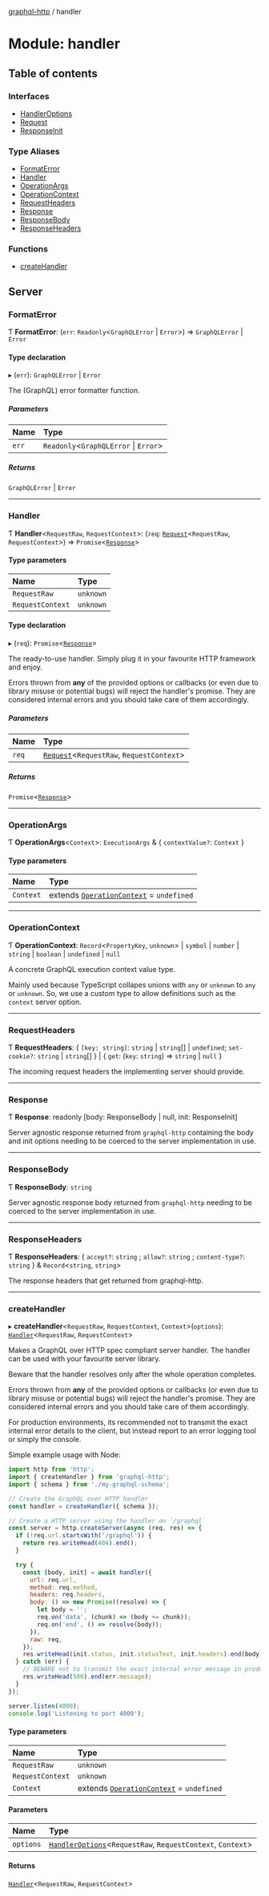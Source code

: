 [graphql-http](../README.md) / handler

# Module: handler

## Table of contents

### Interfaces

- [HandlerOptions](../interfaces/handler.HandlerOptions.md)
- [Request](../interfaces/handler.Request.md)
- [ResponseInit](../interfaces/handler.ResponseInit.md)

### Type Aliases

- [FormatError](handler.md#formaterror)
- [Handler](handler.md#handler)
- [OperationArgs](handler.md#operationargs)
- [OperationContext](handler.md#operationcontext)
- [RequestHeaders](handler.md#requestheaders)
- [Response](handler.md#response)
- [ResponseBody](handler.md#responsebody)
- [ResponseHeaders](handler.md#responseheaders)

### Functions

- [createHandler](handler.md#createhandler)

## Server

### FormatError

Ƭ **FormatError**: (`err`: `Readonly`<`GraphQLError` \| `Error`\>) => `GraphQLError` \| `Error`

#### Type declaration

▸ (`err`): `GraphQLError` \| `Error`

The (GraphQL) error formatter function.

##### Parameters

| Name | Type |
| :------ | :------ |
| `err` | `Readonly`<`GraphQLError` \| `Error`\> |

##### Returns

`GraphQLError` \| `Error`

___

### Handler

Ƭ **Handler**<`RequestRaw`, `RequestContext`\>: (`req`: [`Request`](../interfaces/handler.Request.md)<`RequestRaw`, `RequestContext`\>) => `Promise`<[`Response`](handler.md#response)\>

#### Type parameters

| Name | Type |
| :------ | :------ |
| `RequestRaw` | `unknown` |
| `RequestContext` | `unknown` |

#### Type declaration

▸ (`req`): `Promise`<[`Response`](handler.md#response)\>

The ready-to-use handler. Simply plug it in your favourite HTTP framework
and enjoy.

Errors thrown from **any** of the provided options or callbacks (or even due to
library misuse or potential bugs) will reject the handler's promise. They are
considered internal errors and you should take care of them accordingly.

##### Parameters

| Name | Type |
| :------ | :------ |
| `req` | [`Request`](../interfaces/handler.Request.md)<`RequestRaw`, `RequestContext`\> |

##### Returns

`Promise`<[`Response`](handler.md#response)\>

___

### OperationArgs

Ƭ **OperationArgs**<`Context`\>: `ExecutionArgs` & { `contextValue?`: `Context`  }

#### Type parameters

| Name | Type |
| :------ | :------ |
| `Context` | extends [`OperationContext`](handler.md#operationcontext) = `undefined` |

___

### OperationContext

Ƭ **OperationContext**: `Record`<`PropertyKey`, `unknown`\> \| `symbol` \| `number` \| `string` \| `boolean` \| `undefined` \| ``null``

A concrete GraphQL execution context value type.

Mainly used because TypeScript collapes unions
with `any` or `unknown` to `any` or `unknown`. So,
we use a custom type to allow definitions such as
the `context` server option.

___

### RequestHeaders

Ƭ **RequestHeaders**: { `[key: string]`: `string` \| `string`[] \| `undefined`; `set-cookie?`: `string` \| `string`[]  } \| { `get`: (`key`: `string`) => `string` \| ``null``  }

The incoming request headers the implementing server should provide.

___

### Response

Ƭ **Response**: readonly [body: ResponseBody \| null, init: ResponseInit]

Server agnostic response returned from `graphql-http` containing the
body and init options needing to be coerced to the server implementation in use.

___

### ResponseBody

Ƭ **ResponseBody**: `string`

Server agnostic response body returned from `graphql-http` needing
to be coerced to the server implementation in use.

___

### ResponseHeaders

Ƭ **ResponseHeaders**: { `accept?`: `string` ; `allow?`: `string` ; `content-type?`: `string`  } & `Record`<`string`, `string`\>

The response headers that get returned from graphql-http.

___

### createHandler

▸ **createHandler**<`RequestRaw`, `RequestContext`, `Context`\>(`options`): [`Handler`](handler.md#handler)<`RequestRaw`, `RequestContext`\>

Makes a GraphQL over HTTP spec compliant server handler. The handler can
be used with your favourite server library.

Beware that the handler resolves only after the whole operation completes.

Errors thrown from **any** of the provided options or callbacks (or even due to
library misuse or potential bugs) will reject the handler's promise. They are
considered internal errors and you should take care of them accordingly.

For production environments, its recommended not to transmit the exact internal
error details to the client, but instead report to an error logging tool or simply
the console.

Simple example usage with Node:

```js
import http from 'http';
import { createHandler } from 'graphql-http';
import { schema } from './my-graphql-schema';

// Create the GraphQL over HTTP handler
const handler = createHandler({ schema });

// Create a HTTP server using the handler on `/graphql`
const server = http.createServer(async (req, res) => {
  if (!req.url.startsWith('/graphql')) {
    return res.writeHead(404).end();
  }

  try {
    const [body, init] = await handler({
      url: req.url,
      method: req.method,
      headers: req.headers,
      body: () => new Promise((resolve) => {
        let body = '';
        req.on('data', (chunk) => (body += chunk));
        req.on('end', () => resolve(body));
      }),
      raw: req,
    });
    res.writeHead(init.status, init.statusText, init.headers).end(body);
  } catch (err) {
    // BEWARE not to transmit the exact internal error message in production environments
    res.writeHead(500).end(err.message);
  }
});

server.listen(4000);
console.log('Listening to port 4000');
```

#### Type parameters

| Name | Type |
| :------ | :------ |
| `RequestRaw` | `unknown` |
| `RequestContext` | `unknown` |
| `Context` | extends [`OperationContext`](handler.md#operationcontext) = `undefined` |

#### Parameters

| Name | Type |
| :------ | :------ |
| `options` | [`HandlerOptions`](../interfaces/handler.HandlerOptions.md)<`RequestRaw`, `RequestContext`, `Context`\> |

#### Returns

[`Handler`](handler.md#handler)<`RequestRaw`, `RequestContext`\>
